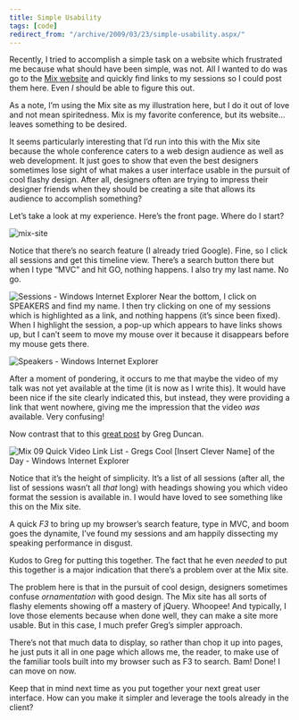 ```yaml
---
title: Simple Usability
tags: [code]
redirect_from: "/archive/2009/03/23/simple-usability.aspx/"
---
```


Recently, I tried to accomplish a simple task on a website which
frustrated me because what should have been simple, was not. All I
wanted to do was go to the [Mix
website](http://live.visitmix.com/ "VisitMix") and quickly find links to
my sessions so I could post them here. Even *I* should be able to figure
this out.

As a note, I’m using the Mix site as my illustration here, but I do it
out of love and not mean spiritedness. Mix is my favorite conference,
but its website…leaves something to be desired.

It seems particularly interesting that I’d run into this with the Mix
site because the whole conference caters to a web design audience as
well as web development. It just goes to show that even the best
designers sometimes lose sight of what makes a user interface usable in
the pursuit of cool flashy design. After all, designers often are trying
to impress their designer friends when they should be creating a site
that allows its audience to accomplish something?

Let’s take a look at my experience. Here’s the front page. Where do I
start?

![mix-site](https://haacked.com/images/haacked_com/WindowsLiveWriter/SimpleUsability_B713/mix-site_3.png "mix-site")

Notice that there’s no search feature (I already tried Google). Fine, so
I click all sessions and get this timeline view. There’s a search button
there but when I type “MVC” and hit GO, nothing happens. I also try my
last name. No go.

![Sessions - Windows Internet
Explorer](https://haacked.com/images/haacked_com/WindowsLiveWriter/SimpleUsability_B713/Sessions.png "Sessions - Windows Internet Explorer")
Near the bottom, I click on SPEAKERS and find my name. I then try
clicking on one of my sessions which is highlighted as a link, and
nothing happens (it’s since been fixed). When I highlight the session, a
pop-up which appears to have links shows up, but I can’t seem to move my
mouse over it because it disappears before my mouse gets there.

![Speakers - Windows Internet
Explorer](https://haacked.com/images/haacked_com/WindowsLiveWriter/SimpleUsability_B713/Speakers.png "Speakers - Windows Internet Explorer")

After a moment of pondering, it occurs to me that maybe the video of my
talk was not yet available at the time (it is now as I write this). It
would have been nice if the site clearly indicated this, but instead,
they were providing a link that went nowhere, giving me the impression
that the video *was* available. Very confusing!

Now contrast that to this [great
post](http://coolthingoftheday.blogspot.com/2009/03/mix-09-quick-video-link-list.html "Mix 09 Quick Video Link List")
by Greg Duncan.

![Mix 09 Quick Video Link List - Gregs Cool [Insert Clever Name] of the
Day - Windows Internet
Explorer](https://haacked.com/images/haacked_com/WindowsLiveWriter/SimpleUsability_B713/Gregs.png "Mix 09 Quick Video Link List - Gregs Cool [Insert Clever Name] of the Day - Windows Internet Explorer")

Notice that it’s the height of simplicity. It’s a list of all sessions
(after all, the list of sessions wasn’t all *that* long) with headings
showing you which video format the session is available in. I would have
loved to see something like this on the Mix site.

A quick *F3* to bring up my browser’s search feature, type in MVC, and
boom goes the dynamite, I’ve found my sessions and am happily dissecting
my speaking performance in disgust.

Kudos to Greg for putting this together. The fact that he even *needed*
to put this together is a major indication that there’s a problem over
at the Mix site.

The problem here is that in the pursuit of cool design, designers
sometimes confuse *ornamentation* with good design. The Mix site has all
sorts of flashy elements showing off a mastery of jQuery. Whoopee! And
typically, I love those elements because when done well, they can make a
site more usable. But in this case, I much prefer Greg’s simpler
approach.

There’s not that much data to display, so rather than chop it up into
pages, he just puts it all in one page which allows me, the reader, to
make use of the familiar tools built into my browser such as F3 to
search. Bam! Done! I can move on now.

Keep that in mind next time as you put together your next great user
interface. How can you make it simpler and leverage the tools already in
the client?
